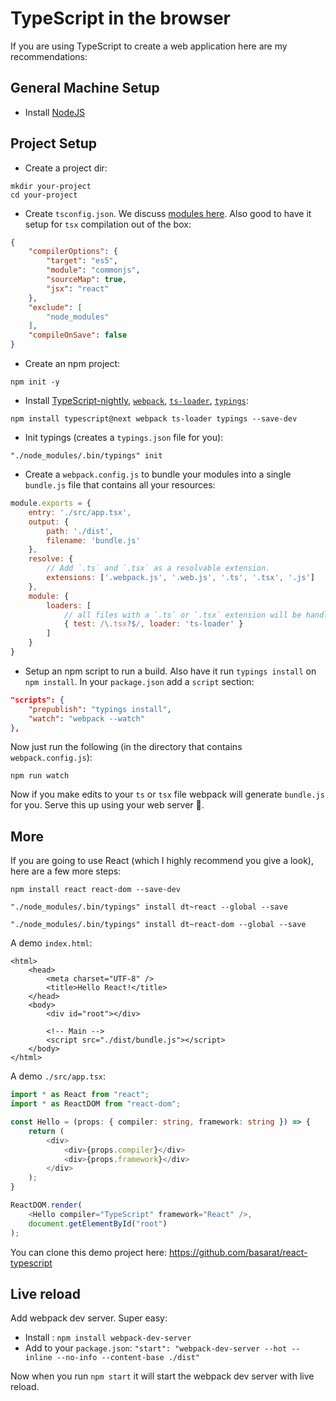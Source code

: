 # TypeScript in the browser
If you are using TypeScript to create a web application here are my recommendations:

## General Machine Setup

* Install [NodeJS](https://nodejs.org/en/download/)

## Project Setup
* Create a project dir:

```
mkdir your-project
cd your-project
```

* Create `tsconfig.json`. We discuss [modules here](../project/external-modules.md). Also good to have it setup for `tsx` compilation out of the box:

```json
{
    "compilerOptions": {
        "target": "es5",
        "module": "commonjs",
        "sourceMap": true,
        "jsx": "react"
    },
    "exclude": [
        "node_modules"
    ],
    "compileOnSave": false
}
```

* Create an npm project:

```
npm init -y
```

* Install [TypeScript-nightly](https://github.com/Microsoft/TypeScript), [`webpack`](https://github.com/webpack/webpack), [`ts-loader`](https://github.com/TypeStrong/ts-loader/), [`typings`](https://github.com/typings/typings):

```
npm install typescript@next webpack ts-loader typings --save-dev
```

* Init typings (creates a `typings.json` file for you):

```
"./node_modules/.bin/typings" init
```

* Create a `webpack.config.js` to bundle your modules into a single `bundle.js` file that contains all your resources:

```js
module.exports = {
    entry: './src/app.tsx',
    output: {
        path: './dist',  
        filename: 'bundle.js'
    },
    resolve: {
        // Add `.ts` and `.tsx` as a resolvable extension.
        extensions: ['.webpack.js', '.web.js', '.ts', '.tsx', '.js']
    },
    module: {
        loaders: [
            // all files with a `.ts` or `.tsx` extension will be handled by `ts-loader`
            { test: /\.tsx?$/, loader: 'ts-loader' }
        ]
    }
}
```

* Setup an npm script to run a build. Also have it run `typings install` on `npm install`. In your `package.json` add a `script` section:

```json
"scripts": {
    "prepublish": "typings install",
    "watch": "webpack --watch"
},
```

Now just run the following (in the directory that contains `webpack.config.js`):

```
npm run watch
```

Now if you make edits to your `ts` or `tsx` file webpack will generate `bundle.js` for you. Serve this up using your web server 🌹.

## More
If you are going to use React (which I highly recommend you give a look), here are a few more steps:

```
npm install react react-dom --save-dev
```

```
"./node_modules/.bin/typings" install dt~react --global --save
```

```
"./node_modules/.bin/typings" install dt~react-dom --global --save
```

A demo `index.html`:

```
<html>
    <head>
        <meta charset="UTF-8" />
        <title>Hello React!</title>
    </head>
    <body>
        <div id="root"></div>

        <!-- Main -->
        <script src="./dist/bundle.js"></script>
    </body>
</html>
```

A demo `./src/app.tsx`:

```ts
import * as React from "react";
import * as ReactDOM from "react-dom";

const Hello = (props: { compiler: string, framework: string }) => {
    return (
        <div>
            <div>{props.compiler}</div>
            <div>{props.framework}</div>
        </div>
    );
}

ReactDOM.render(
    <Hello compiler="TypeScript" framework="React" />,
    document.getElementById("root")
);
```

You can clone this demo project here: https://github.com/basarat/react-typescript

## Live reload

Add webpack dev server. Super easy: 

* Install : `npm install webpack-dev-server` 
* Add to your `package.json`: `"start": "webpack-dev-server --hot --inline --no-info --content-base ./dist"`

Now when you run `npm start` it will start the webpack dev server with live reload.

